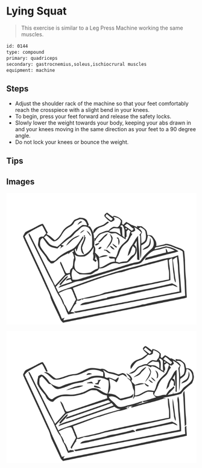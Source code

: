# Lying Squat
> This exercise is similar to a Leg Press Machine working the same muscles.

``` 
id: 0144 
type: compound 
primary: quadriceps 
secondary: gastrocnemius,soleus,ischiocrural muscles 
equipment: machine 
``` 

## Steps

 - Adjust the shoulder rack of the machine so that your feet comfortably reach the crosspiece with a slight bend in your knees.
 - To begin, press your feet forward and release the safety locks.
 - Slowly lower the weight towards your body, keeping your abs drawn in and your knees moving in the same direction as your feet to a 90 degree angle.
 - Do not lock your knees or bounce the weight.

## Tips


## Images

![](./../svg/0144-relaxation.svg)

![](./../svg/0144-tension.svg)
